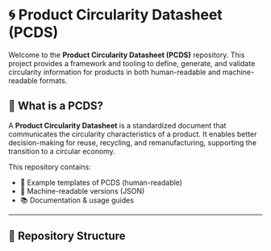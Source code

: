 # 🌀 Product Circularity Datasheet (PCDS)

Welcome to the **Product Circularity Datasheet (PCDS)** repository. This project provides a framework and tooling to define, generate, and validate circularity information for products in both human-readable and machine-readable formats.

## 🌱 What is a PCDS?

A **Product Circularity Datasheet** is a standardized document that communicates the circularity characteristics of a product. It enables better decision-making for reuse, recycling, and remanufacturing, supporting the transition to a circular economy.

This repository contains:
- 📄 Example templates of PCDS (human-readable)
- 🧾 Machine-readable versions (JSON)
- 📚 Documentation & usage guides

---

## 📁 Repository Structure

